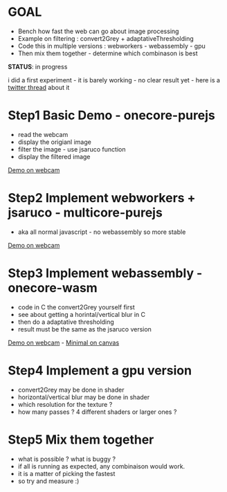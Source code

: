 # GOAL
- Bench how fast the web can go about image processing
- Example on filtering : convert2Grey + adaptativeThresholding
- Code this in multiple versions : webworkers - webassembly - gpu
- Then mix them together - determine which combinason is best

**STATUS**: in progress

i did a first experiment - it is barely working - no clear result yet - 
here is a [twitter thread](https://twitter.com/jerome_etienne/status/872503583681499136) about it

# Step1 Basic Demo - onecore-purejs
- read the webcam
- display the origianl image
- filter the image - use jsaruco function
- display the filtered image

[Demo on webcam](https://jeromeetienne.github.io/bench-cv-modernweb/onecore-purejs/onecore-purejs.html)

# Step2 Implement webworkers + jsaruco - multicore-purejs
- aka all normal javascript - no webassembly so more stable

[Demo on webcam](https://jeromeetienne.github.io/bench-cv-modernweb/multicore-purejs/multicore-purejs.html)

# Step3 Implement webassembly - onecore-wasm
- code in C the convert2Grey yourself first
- see about getting a horintal/vertical blur in C 
- then do a adaptative thresholding
- result must be the same as the jsaruco version


[Demo on webcam](https://jeromeetienne.github.io/bench-cv-modernweb/onecore-wasm/onecore-wasm.html) -
[Minimal on canvas](https://jeromeetienne.github.io/bench-cv-modernweb/onecore-wasm/minimal.html)


# Step4 Implement a gpu version
- convert2Grey may be done in shader
- horizontal/vertical blur may be done in shader
- which resolution for the texture ?
- how many passes ? 4 different shaders or larger ones ?

# Step5 Mix them together
- what is possible ? what is buggy ?
- if all is running as expected, any combinaison would work. 
- it is a matter of picking the fastest
- so try and measure :)
